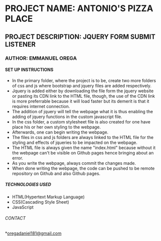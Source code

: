 # PROJECT NAME: ANTONIO'S PIZZA PLACE
## PROJECT DESCRIPTION: JQUERY FORM SUBMIT LISTENER
### AUTHOR: EMMANUEL OREGA
#### SET UP INSTRUCTIONS
- In the primary folder, where the project is to be, create two more folders of css and js where bootstrap and jquery files are added respectively.
- Jquery is added either by downloading the file form the jquery website or pasting its CDN link to the HTML file, though, the use of the CDN link is
  more preferrable because it will load  faster but its demerit is that it requires internet connection.
- The addition of jquery will tell the webpage what it is thus enabling the adding of jquery functions in the custom javascript file.   
- In the css folder, a custom stylesheet file  is also created for one have place his or her own styling to the webpage.
- Afterwards, one can begin writing the webpage.
- The files in css and js folders are always linked to the HTML file for the styling and effects of jqueries to be impacted on the webpage.
- The HTML file is always given the name "index.html" because without it the webpage can't be visible on Github pages hence bringing about an error.
- As you write the webpage, always commit the changes made.
- When done writing the webpage, the code can be pushed to be remote repository on Github and also Github pages.
##### TECHNOLOGIES USED
* HTML(Hypertext Markup Language)
* CSS(Cascading Style Sheet)
* JavaScript   
###### CONTACT
*oregadaniel181@gmail.com